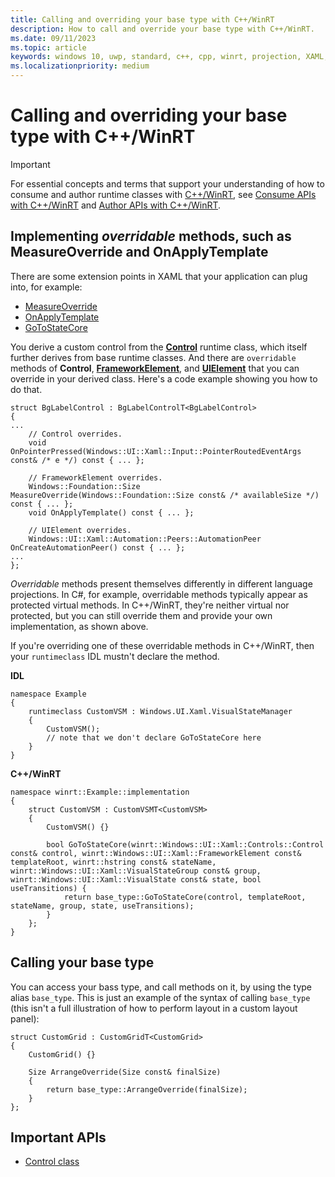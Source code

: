 ```yaml
---
title: Calling and overriding your base type with C++/WinRT
description: How to call and override your base type with C++/WinRT.
ms.date: 09/11/2023
ms.topic: article
keywords: windows 10, uwp, standard, c++, cpp, winrt, projection, XAML, access, call, base type, base, type
ms.localizationpriority: medium
---
```


# Calling and overriding your base type with C++/WinRT

> [!IMPORTANT]
> For essential concepts and terms that support your understanding of how to consume and author runtime classes with [C++/WinRT](./intro-to-using-cpp-with-winrt.md), see [Consume APIs with C++/WinRT](consume-apis.md) and [Author APIs with C++/WinRT](author-apis.md).

## Implementing *overridable* methods, such as **MeasureOverride** and **OnApplyTemplate**

There are some extension points in XAML that your application can plug into, for example:

- [MeasureOverride](/uwp/api/windows.ui.xaml.frameworkelement.measureoverride)
- [OnApplyTemplate](/uwp/api/windows.ui.xaml.frameworkelement.onapplytemplate)
- [GoToStateCore](/uwp/api/windows.ui.xaml.visualstatemanager.gotostatecore)

You derive a custom control from the [**Control**](/uwp/api/windows.ui.xaml.controls.control) runtime class, which itself further derives from base runtime classes. And there are `overridable` methods of **Control**, [**FrameworkElement**](/uwp/api/windows.ui.xaml.frameworkelement), and [**UIElement**](/uwp/api/windows.ui.xaml.uielement) that you can override in your derived class. Here's a code example showing you how to do that.

```cppwinrt
struct BgLabelControl : BgLabelControlT<BgLabelControl>
{
...
    // Control overrides.
    void OnPointerPressed(Windows::UI::Xaml::Input::PointerRoutedEventArgs const& /* e */) const { ... };

    // FrameworkElement overrides.
    Windows::Foundation::Size MeasureOverride(Windows::Foundation::Size const& /* availableSize */) const { ... };
    void OnApplyTemplate() const { ... };

    // UIElement overrides.
    Windows::UI::Xaml::Automation::Peers::AutomationPeer OnCreateAutomationPeer() const { ... };
...
};
```

*Overridable* methods present themselves differently in different language projections. In C#, for example, overridable methods typically appear as protected virtual methods. In C++/WinRT, they're neither virtual nor protected, but you can still override them and provide your own implementation, as shown above.

If you're overriding one of these overridable methods in C++/WinRT, then your `runtimeclass` IDL mustn't declare the method.

**IDL**

```ìdl
namespace Example
{
    runtimeclass CustomVSM : Windows.UI.Xaml.VisualStateManager
    {
        CustomVSM();
        // note that we don't declare GoToStateCore here
    }
}
```

**C++/WinRT**

```cppwinrt
namespace winrt::Example::implementation
{
    struct CustomVSM : CustomVSMT<CustomVSM>
    {
        CustomVSM() {}

        bool GoToStateCore(winrt::Windows::UI::Xaml::Controls::Control const& control, winrt::Windows::UI::Xaml::FrameworkElement const& templateRoot, winrt::hstring const& stateName, winrt::Windows::UI::Xaml::VisualStateGroup const& group, winrt::Windows::UI::Xaml::VisualState const& state, bool useTransitions) {
            return base_type::GoToStateCore(control, templateRoot, stateName, group, state, useTransitions);
        }
    };
}
```

## Calling your base type

You can access your bass type, and call methods on it, by using the type alias `base_type`. This is just an example of the syntax of calling `base_type` (this isn't a full illustration of how to perform layout in a custom layout panel):

```cppwinrt
struct CustomGrid : CustomGridT<CustomGrid>
{
    CustomGrid() {}

    Size ArrangeOverride(Size const& finalSize)
    {
        return base_type::ArrangeOverride(finalSize);
    }
};
```

## Important APIs
* [Control class](/uwp/api/windows.ui.xaml.controls.control)
